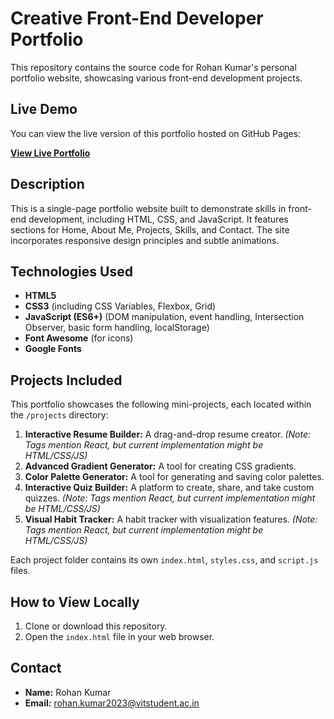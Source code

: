 # Creative Front-End Developer Portfolio

This repository contains the source code for Rohan Kumar's personal portfolio website, showcasing various front-end development projects.

## Live Demo

You can view the live version of this portfolio hosted on GitHub Pages:

[**View Live Portfolio**](https://maizecobra.github.io/Rohan-Kumar-portfolio.github.io/)

## Description

This is a single-page portfolio website built to demonstrate skills in front-end development, including HTML, CSS, and JavaScript. It features sections for Home, About Me, Projects, Skills, and Contact. The site incorporates responsive design principles and subtle animations.

## Technologies Used

*   **HTML5**
*   **CSS3** (including CSS Variables, Flexbox, Grid)
*   **JavaScript (ES6+)** (DOM manipulation, event handling, Intersection Observer, basic form handling, localStorage)
*   **Font Awesome** (for icons)
*   **Google Fonts**

## Projects Included

This portfolio showcases the following mini-projects, each located within the `/projects` directory:

1.  **Interactive Resume Builder:** A drag-and-drop resume creator. *(Note: Tags mention React, but current implementation might be HTML/CSS/JS)*
2.  **Advanced Gradient Generator:** A tool for creating CSS gradients.
3.  **Color Palette Generator:** A tool for generating and saving color palettes.
4.  **Interactive Quiz Builder:** A platform to create, share, and take custom quizzes. *(Note: Tags mention React, but current implementation might be HTML/CSS/JS)*
5.  **Visual Habit Tracker:** A habit tracker with visualization features. *(Note: Tags mention React, but current implementation might be HTML/CSS/JS)*

Each project folder contains its own `index.html`, `styles.css`, and `script.js` files.

## How to View Locally

1.  Clone or download this repository.
2.  Open the `index.html` file in your web browser.

## Contact

*   **Name:** Rohan Kumar
*   **Email:** rohan.kumar2023@vitstudent.ac.in
